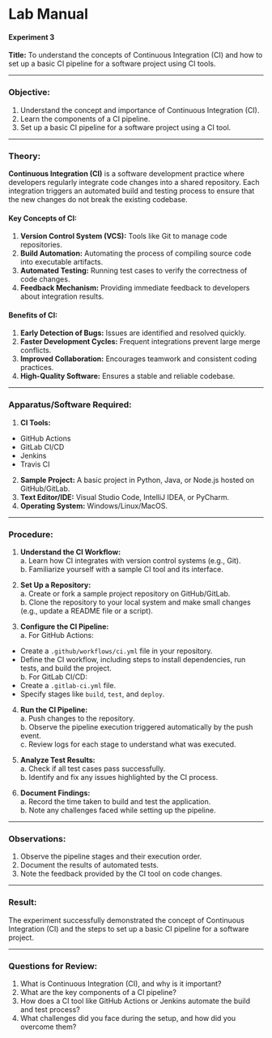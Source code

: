 # **Lab Manual**  
#### **Experiment 3**  
**Title:** To understand the concepts of Continuous Integration (CI) and how to set up a basic CI pipeline for a software project using CI tools.  

---

### **Objective:**  
1. Understand the concept and importance of Continuous Integration (CI).  
2. Learn the components of a CI pipeline.  
3. Set up a basic CI pipeline for a software project using a CI tool.  

---

### **Theory:**  
**Continuous Integration (CI)** is a software development practice where developers regularly integrate code changes into a shared repository. Each integration triggers an automated build and testing process to ensure that the new changes do not break the existing codebase.  

#### **Key Concepts of CI:**  
1. **Version Control System (VCS):** Tools like Git to manage code repositories.  
2. **Build Automation:** Automating the process of compiling source code into executable artifacts.  
3. **Automated Testing:** Running test cases to verify the correctness of code changes.  
4. **Feedback Mechanism:** Providing immediate feedback to developers about integration results.  

#### **Benefits of CI:**  
1. **Early Detection of Bugs:** Issues are identified and resolved quickly.  
2. **Faster Development Cycles:** Frequent integrations prevent large merge conflicts.  
3. **Improved Collaboration:** Encourages teamwork and consistent coding practices.  
4. **High-Quality Software:** Ensures a stable and reliable codebase.  

---

### **Apparatus/Software Required:**  
1. **CI Tools:**  
- GitHub Actions  
- GitLab CI/CD  
- Jenkins  
- Travis CI  
2. **Sample Project:** A basic project in Python, Java, or Node.js hosted on GitHub/GitLab.  
3. **Text Editor/IDE:** Visual Studio Code, IntelliJ IDEA, or PyCharm.  
4. **Operating System:** Windows/Linux/MacOS.  

---

### **Procedure:**  
1. **Understand the CI Workflow:**  
a. Learn how CI integrates with version control systems (e.g., Git).  
b. Familiarize yourself with a sample CI tool and its interface.  

2. **Set Up a Repository:**  
a. Create or fork a sample project repository on GitHub/GitLab.  
b. Clone the repository to your local system and make small changes (e.g., update a README file or a script).  

3. **Configure the CI Pipeline:**  
a. For GitHub Actions:  
- Create a `.github/workflows/ci.yml` file in your repository.  
- Define the CI workflow, including steps to install dependencies, run tests, and build the project.  
b. For GitLab CI/CD:  
- Create a `.gitlab-ci.yml` file.  
- Specify stages like `build`, `test`, and `deploy`.  

4. **Run the CI Pipeline:**  
a. Push changes to the repository.  
b. Observe the pipeline execution triggered automatically by the push event.  
c. Review logs for each stage to understand what was executed.  

5. **Analyze Test Results:**  
a. Check if all test cases pass successfully.  
b. Identify and fix any issues highlighted by the CI process.  

6. **Document Findings:**  
a. Record the time taken to build and test the application.  
b. Note any challenges faced while setting up the pipeline.  

---

### **Observations:**  
1. Observe the pipeline stages and their execution order.  
2. Document the results of automated tests.  
3. Note the feedback provided by the CI tool on code changes.  

---

### **Result:**  
The experiment successfully demonstrated the concept of Continuous Integration (CI) and the steps to set up a basic CI pipeline for a software project.  

---

### **Questions for Review:**  
1. What is Continuous Integration (CI), and why is it important?  
2. What are the key components of a CI pipeline?  
3. How does a CI tool like GitHub Actions or Jenkins automate the build and test process?  
4. What challenges did you face during the setup, and how did you overcome them?  
